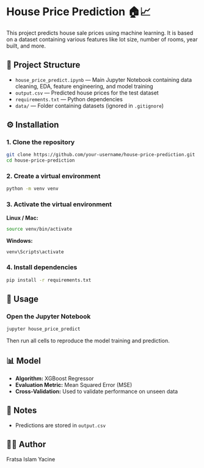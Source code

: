 # House Price Prediction 🏠📈

This project predicts house sale prices using machine learning. It is based on a dataset containing various features like lot size, number of rooms, year built, and more.

## 📂 Project Structure

- `house_price_predict.ipynb` — Main Jupyter Notebook containing data cleaning, EDA, feature engineering, and model training
- `output.csv` — Predicted house prices for the test dataset
- `requirements.txt` — Python dependencies
- `data/` — Folder containing datasets (ignored in `.gitignore`)

## ⚙️ Installation

### 1. Clone the repository
```bash
git clone https://github.com/your-username/house-price-prediction.git
cd house-price-prediction
```

### 2. Create a virtual environment
```bash
python -m venv venv
```

### 3. Activate the virtual environment

**Linux / Mac:**
```bash
source venv/bin/activate
```

**Windows:**
```bash
venv\Scripts\activate
```

### 4. Install dependencies
```bash
pip install -r requirements.txt
```

## 🚀 Usage

### Open the Jupyter Notebook
```bash
jupyter house_price_predict
```

Then run all cells to reproduce the model training and prediction.

## 📊 Model

- **Algorithm:** XGBoost Regressor
- **Evaluation Metric:** Mean Squared Error (MSE)
- **Cross-Validation:** Used to validate performance on unseen data

## 📌 Notes

- Predictions are stored in `output.csv`

## 👨‍💻 Author

Fratsa Islam Yacine